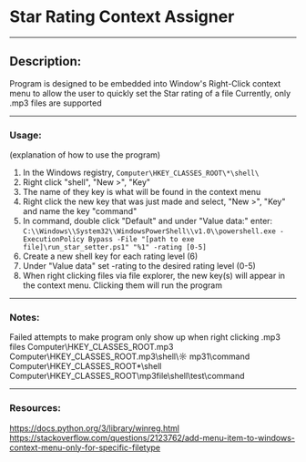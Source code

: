 # Star Rating Context Assigner
---
## Description:  
Program is designed to be embedded into Window's Right-Click context menu to allow the user to quickly set the Star rating of a file
Currently, only .mp3 files are supported

---
### Usage:
(explanation of how to use the program)
1. In the Windows registry, `Computer\HKEY_CLASSES_ROOT\*\shell\`
2. Right click "shell", "New >", "Key"
3. The name of they key is what will be found in the context menu
4. Right click the new key that was just made and select, "New >", "Key" and name the key "command"
5. In command, double click "Default" and under "Value data:" enter: `C:\\Windows\\System32\\WindowsPowerShell\\v1.0\\powershell.exe -ExecutionPolicy Bypass -File "[path to exe file]\run_star_setter.ps1" "%1" -rating [0-5]`
6. Create a new shell key for each rating level (6)
7. Under "Value data" set -rating to the desired rating level (0-5)
6. When right clicking files via file explorer, the new key(s) will appear in the context menu. Clicking them will run the program

---
### Notes:
Failed attempts to make program only show up when right clicking .mp3 files
Computer\HKEY_CLASSES_ROOT\.mp3
Computer\HKEY_CLASSES_ROOT\.mp3\shell\☼ mp31\command
Computer\HKEY_CLASSES_ROOT\*\shell
Computer\HKEY_CLASSES_ROOT\mp3file\shell\test\command

---
### Resources:
https://docs.python.org/3/library/winreg.html  
https://stackoverflow.com/questions/2123762/add-menu-item-to-windows-context-menu-only-for-specific-filetype  
